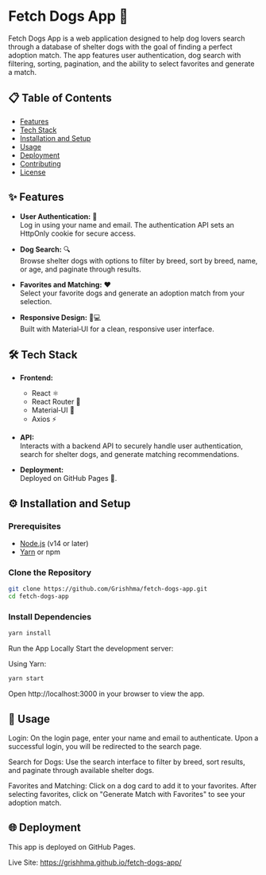 # Fetch Dogs App 🐶

Fetch Dogs App is a web application designed to help dog lovers search through a database of shelter dogs with the goal of finding a perfect adoption match. The app features user authentication, dog search with filtering, sorting, pagination, and the ability to select favorites and generate a match.

## 📋 Table of Contents

- [Features](#features)
- [Tech Stack](#tech-stack)
- [Installation and Setup](#installation-and-setup)
- [Usage](#usage)
- [Deployment](#deployment)
- [Contributing](#contributing)
- [License](#license)

## ✨ Features

- **User Authentication:** 🔐  
  Log in using your name and email. The authentication API sets an HttpOnly cookie for secure access.
  
- **Dog Search:** 🔍  
  Browse shelter dogs with options to filter by breed, sort by breed, name, or age, and paginate through results.
  
- **Favorites and Matching:** ❤️  
  Select your favorite dogs and generate an adoption match from your selection.
  
- **Responsive Design:** 📱💻  
  Built with Material‑UI for a clean, responsive user interface.

## 🛠️ Tech Stack

- **Frontend:**  
  - React ⚛️
  - React Router 🔀
  - Material‑UI 🎨
  - Axios ⚡
  
- **API:**  
  Interacts with a backend API to securely handle user authentication, search for shelter dogs, and generate matching recommendations.
  
- **Deployment:**  
  Deployed on GitHub Pages 🚀.

## ⚙️ Installation and Setup

### Prerequisites

- [Node.js](https://nodejs.org/) (v14 or later)
- [Yarn](https://yarnpkg.com/) or npm

### Clone the Repository

```bash
git clone https://github.com/Grishhma/fetch-dogs-app.git
cd fetch-dogs-app
```

### Install Dependencies
```bash
yarn install
```
Run the App Locally
Start the development server:

Using Yarn:
```bash
yarn start
```
Open http://localhost:3000 in your browser to view the app.

## 🚀 Usage
Login:
On the login page, enter your name and email to authenticate. Upon a successful login, you will be redirected to the search page.

Search for Dogs:
Use the search interface to filter by breed, sort results, and paginate through available shelter dogs.

Favorites and Matching:
Click on a dog card to add it to your favorites. After selecting favorites, click on "Generate Match with Favorites" to see your adoption match.

## 🌐 Deployment
This app is deployed on GitHub Pages.

Live Site:
https://grishhma.github.io/fetch-dogs-app/
